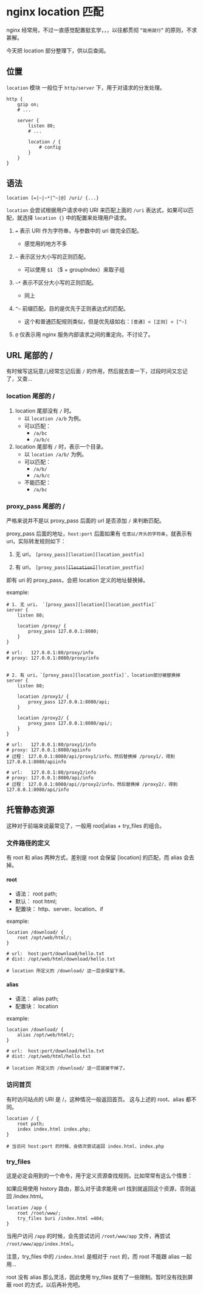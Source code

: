 # nginx location 匹配

nginx 经常用，不过一直感觉配置挺玄学，，，以往都贯彻 `“能用就行”` 的原则，不求甚解。

今天把 location 部分整理下，供以后查阅。

## 位置

`location` 模块 一般位于 `http/server` 下，用于对请求的分发处理。

```nginx
http {
    gzip on;
    # ...

    server {
        listen 80;
        # ...

        location / {
            # config
        }
    }
}
```

## 语法

```nginx
location [=|~|~*|^~|@] /uri/ {...}
```

`location` 会尝试根据用户请求中的 URI 来匹配上面的 `/uri` 表达式，如果可以匹配，就选择 `location {}` 中的配置来处理用户请求。

1. `=` 表示 URI 作为字符串，与参数中的 uri 做完全匹配。

    - 感觉用的地方不多

2. `~` 表示区分大小写的正则匹配。

    - 可以使用 `$1` （\$ + groupIndex）来取子组

3. `~*` 表示不区分大小写的正则匹配。

    - 同上

4. `^~` 前缀匹配。目的是优先于正则表达式的匹配。

    - 这个和普通匹配规则类似，但是优先级如右：`[普通] < [正则] < [^~]`

5. `@` 仅表示用 nginx 服务内部请求之间的重定向，不讨论了。

## URL 尾部的 /

有时候写这玩意儿经常忘记后面 `/` 的作用，然后就去查一下，过段时间又忘记了，又查...

### location 尾部的 /

1. location 尾部没有 `/` 时。
    - 以 `location /a/b` 为例。
    - 可以匹配：
        - `/a/bc`
        - `/a/b/c`
2. location 尾部有 `/` 时，表示一个目录。
    - 以 `location /a/b/` 为例。
    - 可以匹配：
        - `/a/b/`
        - `/a/b/c`
    - 不能匹配：
        - `/a/bc`

### proxy_pass 尾部的 /

严格来说并不是以 proxy_pass 后面的 url 是否添加 `/` 来判断匹配。

proxy_pass 后面的地址，`host:port` 后面如果有 `任意以/开头的字符串`，就表示有 uri，实际转发规则如下：

1. 无 uri， `[proxy_pass][location][location_postfix]`

2. 有 uri， `[proxy_pass]`<del>`[location]`</del>`[location_postfix]`

即有 uri 的 proxy_pass，会把 location 定义的地址替换掉。

example:

```nginx
# 1. 无 uri， `[proxy_pass][location][location_postfix]`
server {
    listen 80;

    location /proxy/ {
        proxy_pass 127.0.0.1:8080;
    }
}

# url:   127.0.0.1:80/proxy/info
# proxy: 127.0.0.1:8080/proxy/info


# 2. 有 uri，`[proxy_pass][location_postfix]`，location部分被替换掉
server {
    listen 80;

    location /proxy1/ {
        proxy_pass 127.0.0.1:8080/api;
    }

    location /proxy2/ {
        proxy_pass 127.0.0.1:8080/api/;
    }
}

# url:   127.0.0.1:80/proxy1/info
# proxy: 127.0.0.1:8080/apiinfo
# 过程： 127.0.0.1:8080/api/proxy1/info，然后替换掉 /proxy1/，得到  127.0.0.1:8080/apiinfo

# url:   127.0.0.1:80/proxy2/info
# proxy: 127.0.0.1:8080/api/info
# 过程： 127.0.0.1:8080/api//proxy2/info，然后替换掉 /proxy2/，得到  127.0.0.1:8080/api/info
```

## 托管静态资源

这种对于前端来说最常见了，一般用 root|alias + try_files 的组合。

### 文件路径的定义

有 root 和 alias 两种方式，差别是 root 会保留 [location] 的匹配，而 alias 会去掉。

#### root

-   语法： root path;
-   默认： root html;
-   配置块： http、server、location、if

example:

```nginx
location /download/ {
    root /opt/web/html/;
}

# url:  host:port/download/hello.txt
# dist: /opt/web/html/download/hello.txt

# location 所定义的 /download/ 这一层会保留下来。
```

#### alias

-   语法： alias path;
-   配置块： location

example:

```nginx
location /download/ {
    alias /opt/web/html/;
}

# url:  host:port/download/hello.txt
# dist: /opt/web/html/hello.txt

# location 所定义的 /download/ 这一层就被干掉了。
```

### 访问首页

有时访问站点的 URI 是 /，这种情况一般返回首页。 这与上述的 root、alias 都不同。

```nginx
location / {
    root path;
    index index.html index.php;
}

# 当访问 host:port 的时候，会依次尝试返回 index.html、index.php
```

### try_files

这是必定会用到的一个命令，用于定义资源查找规则。比如常常有这么个情景：

如果应用使用 history 路由，那么对于请求能用 url 找到就返回这个资源，否则返回 /index.html。

```nginx
location /app {
    root /root/www/;
    try_files $uri /index.html =404;
}
```

当用户访问 `/app` 的时候，会先尝试访问 `/root/www/app` 文件，再尝试 `/root/www/app/index.html`。

注意，try_files 中的 `/index.html` 是相对于 `root` 的，而 root 不能跟 alias 一起用...

root 没有 alias 那么灵活，因此使用 try_files 就有了一些限制。暂时没有找到屏蔽 root 的方式，以后再补充吧。
